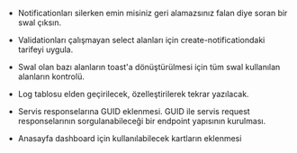 * Notificationları silerken emin misiniz geri alamazsınız falan diye soran bir swal çıksın.

* Validationları çalışmayan select alanları için create-notificationdaki tarifeyi uygula.

* Swal olan bazı alanların toast'a dönüştürülmesi için tüm swal kullanılan alanların kontrolü.

* Log tablosu elden geçirilecek, özelleştirilerek tekrar yazılacak.

* Servis responselarına GUID eklenmesi.
GUID ile servis request responselarının sorgulanabileceği bir endpoint yapısının kurulması.

* Anasayfa dashboard için kullanılabilecek kartların eklenmesi
